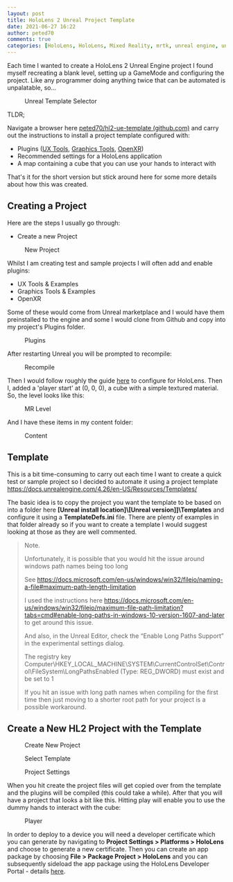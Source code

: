 ```yaml
---
layout: post
title: HoloLens 2 Unreal Project Template
date: 2021-06-27 16:22
author: peted70
comments: true
categories: [HoloLens, HoloLens, Mixed Reality, mrtk, unreal engine, unreal engine]
---
```

<!-- wp:paragraph -->
<p>Each time I wanted to create a HoloLens 2 Unreal Engine project I found myself recreating a blank level, setting up a GameMode and configuring the project. Like any programmer doing anything twice that can be automated is unpalatable, so...</p>
<!-- /wp:paragraph -->

<!-- wp:image {"id":8609,"sizeSlug":"large","linkDestination":"none"} -->
<figure class="wp-block-image size-large"><img src="{{ site.baseurl }}/assets/images/2021/06/template-.png" alt="" class="wp-image-8609"/><figcaption>Unreal Template Selector</figcaption></figure>
<!-- /wp:image -->

<!-- wp:paragraph -->
<p>TLDR;</p>
<!-- /wp:paragraph -->

<!-- wp:paragraph -->
<p>Navigate a browser here <a href="https://github.com/peted70/hl2-ue-template">peted70/hl2-ue-template (github.com)</a> and carry out the instructions to install a project template configured with:</p>
<!-- /wp:paragraph -->

<!-- wp:list -->
<ul><li>Plugins (<a rel="noreferrer noopener" href="https://github.com/microsoft/MixedReality-UXTools-Unreal" target="_blank">UX Tools</a>, <a rel="noreferrer noopener" href="https://github.com/microsoft/MixedReality-GraphicsTools-Unreal" target="_blank">Graphics Tools</a>, <a rel="noreferrer noopener" href="https://github.com/microsoft/Microsoft-OpenXR-Unreal" target="_blank">OpenXR</a>)</li><li>Recommended settings for a HoloLens application</li><li>A map containing a cube that you can use your hands to interact with</li></ul>
<!-- /wp:list -->

<!-- wp:paragraph -->
<p>That's it for the short version but stick around here for some more details about how this was created.</p>
<!-- /wp:paragraph -->

<!-- wp:heading -->
<h2>Creating a Project</h2>
<!-- /wp:heading -->

<!-- wp:paragraph -->
<p>Here are the steps I usually go through:</p>
<!-- /wp:paragraph -->

<!-- wp:list -->
<ul><li>Create a new Project </li></ul>
<!-- /wp:list -->

<!-- wp:image {"id":8612,"sizeSlug":"large","linkDestination":"none"} -->
<figure class="wp-block-image size-large"><img src="{{ site.baseurl }}/assets/images/2021/06/insert-project-.png" alt="" class="wp-image-8612"/><figcaption>New Project</figcaption></figure>
<!-- /wp:image -->

<!-- wp:paragraph -->
<p>Whilst I am creating test and sample projects I will often add and enable plugins:</p>
<!-- /wp:paragraph -->

<!-- wp:list -->
<ul><li>UX Tools &amp; Examples</li><li>Graphics Tools &amp; Examples</li><li>OpenXR</li></ul>
<!-- /wp:list -->

<!-- wp:paragraph -->
<p>Some of these would come from Unreal marketplace and I would have them preinstalled to the engine and some I would clone from Github and copy into my project's Plugins folder.</p>
<!-- /wp:paragraph -->

<!-- wp:image {"id":8616,"sizeSlug":"large","linkDestination":"none"} -->
<figure class="wp-block-image size-large"><img src="{{ site.baseurl }}/assets/images/2021/06/plugins2-.png" alt="" class="wp-image-8616"/><figcaption>Plugins</figcaption></figure>
<!-- /wp:image -->

<!-- wp:paragraph -->
<p>After restarting Unreal you will be prompted to recompile:</p>
<!-- /wp:paragraph -->

<!-- wp:image {"id":8617,"sizeSlug":"large","linkDestination":"none"} -->
<figure class="wp-block-image size-large"><img src="{{ site.baseurl }}/assets/images/2021/06/recompile.png" alt="" class="wp-image-8617"/><figcaption>Recompile</figcaption></figure>
<!-- /wp:image -->

<!-- wp:paragraph -->
<p>Then I would follow roughly the guide <a rel="noreferrer noopener" href="http://Now follow the instructions to set up a project for HL2 in the Unreal Getting Started guide (https://docs.microsoft.com/en-us/windows/mixed-reality/develop/unreal/tutorials/unreal-uxt-ch1)" target="_blank">here</a> to configure for HoloLens. Then I, added a 'player start' at (0, 0, 0), a cube with a simple textured material. So, the level looks like this:</p>
<!-- /wp:paragraph -->

<!-- wp:image {"id":8619,"sizeSlug":"large","linkDestination":"none"} -->
<figure class="wp-block-image size-large"><img src="{{ site.baseurl }}/assets/images/2021/06/level-.png" alt="" class="wp-image-8619"/><figcaption>MR Level</figcaption></figure>
<!-- /wp:image -->

<!-- wp:paragraph -->
<p>And I have these items in my content folder:</p>
<!-- /wp:paragraph -->

<!-- wp:image {"id":8620,"sizeSlug":"large","linkDestination":"none"} -->
<figure class="wp-block-image size-large"><img src="{{ site.baseurl }}/assets/images/2021/06/content.png" alt="" class="wp-image-8620"/><figcaption>Content</figcaption></figure>
<!-- /wp:image -->

<!-- wp:heading -->
<h2>Template</h2>
<!-- /wp:heading -->

<!-- wp:paragraph -->
<p>This is a bit time-consuming to carry out each time I want to create a quick test or sample project so I decided to automate it using a project template <a href="https://docs.unrealengine.com/4.26/en-US/Resources/Templates/">https://docs.unrealengine.com/4.26/en-US/Resources/Templates/</a></p>
<!-- /wp:paragraph -->

<!-- wp:paragraph -->
<p>The basic idea is to copy the project you want the template to be based on into a folder here <strong>[Unreal install location]\[Unreal version]]\Templates</strong> and configure it using a <strong>TemplateDefs.ini</strong> file. There are plenty of examples in that folder already so if you want to create a template I would suggest looking at those as they are well commented.</p>
<!-- /wp:paragraph -->

<!-- wp:quote -->
<blockquote class="wp-block-quote"><p>Note. </p><p>Unfortunately, it is possible that you would hit the issue around windows path names being too long</p><p>See <a href="https://docs.microsoft.com/en-us/windows/win32/fileio/naming-a-file#maximum-path-length-limitation">https://docs.microsoft.com/en-us/windows/win32/fileio/naming-a-file#maximum-path-length-limitation</a></p><p>I used the instructions here <a href="https://docs.microsoft.com/en-us/windows/win32/fileio/maximum-file-path-limitation?tabs=cmd#enable-long-paths-in-windows-10-version-1607-and-later">https://docs.microsoft.com/en-us/windows/win32/fileio/maximum-file-path-limitation?tabs=cmd#enable-long-paths-in-windows-10-version-1607-and-later</a> to get around this issue.</p><p>And also, in the Unreal Editor, check the “Enable Long Paths Support” in the experimental settings dialog.</p><p>The registry key Computer\HKEY_LOCAL_MACHINE\SYSTEM\CurrentControlSet\Control\FileSystem\LongPathsEnabled (Type: REG_DWORD) must exist and be set to 1</p><p>If you hit an issue with long path names when compiling for the first time then just moving to a shorter root path for your project is a possible workaround.</p></blockquote>
<!-- /wp:quote -->

<!-- wp:heading -->
<h2>Create a New HL2 Project with the Template</h2>
<!-- /wp:heading -->

<!-- wp:image {"id":8623,"sizeSlug":"large","linkDestination":"none"} -->
<figure class="wp-block-image size-large"><img src="{{ site.baseurl }}/assets/images/2021/06/create-project-.png" alt="" class="wp-image-8623"/><figcaption>Create New Project</figcaption></figure>
<!-- /wp:image -->

<!-- wp:image {"id":8625,"sizeSlug":"large","linkDestination":"none"} -->
<figure class="wp-block-image size-large"><img src="{{ site.baseurl }}/assets/images/2021/06/select-template-.png" alt="" class="wp-image-8625"/><figcaption>Select Template</figcaption></figure>
<!-- /wp:image -->

<!-- wp:image {"id":8627,"sizeSlug":"large","linkDestination":"none"} -->
<figure class="wp-block-image size-large"><img src="{{ site.baseurl }}/assets/images/2021/06/settings-.png" alt="" class="wp-image-8627"/><figcaption>Project Settings</figcaption></figure>
<!-- /wp:image -->

<!-- wp:paragraph -->
<p>When you hit create the project files will get copied over from the template and the plugins will be compiled (this could take a while). After that you will have a project that looks a bit like this. Hitting play will enable you to use the dummy hands to interact with the cube:</p>
<!-- /wp:paragraph -->

<!-- wp:image {"id":8628,"sizeSlug":"large","linkDestination":"none"} -->
<figure class="wp-block-image size-large"><img src="{{ site.baseurl }}/assets/images/2021/06/player-.png" alt="" class="wp-image-8628"/><figcaption>Player</figcaption></figure>
<!-- /wp:image -->

<!-- wp:paragraph -->
<p>In order to deploy to a device you will need a developer certificate which you can generate by navigating to <strong>Project Settings &gt; Platforms &gt; HoloLens</strong> and choose to generate a new certificate. Then you can create an app package by choosing <strong>File &gt; Package Project &gt; HoloLens</strong> and you can subsequently sideload the app package using the HoloLens Developer Portal - details <a href="https://docs.microsoft.com/en-us/hololens/app-deploy-app-installer" target="_blank" rel="noreferrer noopener">here</a>.</p>
<!-- /wp:paragraph -->

<!-- wp:paragraph -->
<p></p>
<!-- /wp:paragraph -->

